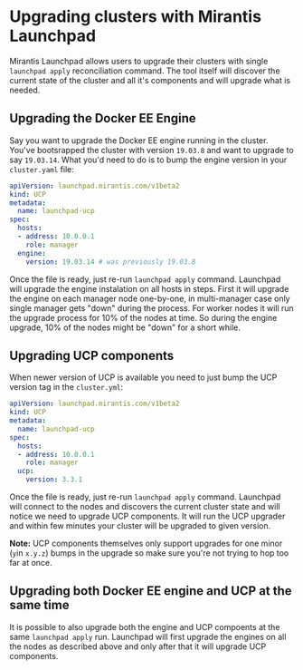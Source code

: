 # Upgrading clusters with Mirantis Launchpad

Mirantis Launchpad allows users to upgrade their clusters with  single `launchpad apply` reconciliation command. The tool itself will discover the current state of the cluster and all it's components and will upgrade what is needed.

## Upgrading the Docker EE Engine

Say you want to upgrade the Docker EE engine running in the cluster. You've bootsrapped the cluster with version `19.03.8` and want to upgrade to say `19.03.14`. What you'd need to do is to bump the engine version in your `cluster.yaml` file:

```yaml
apiVersion: launchpad.mirantis.com/v1beta2
kind: UCP
metadata:
  name: launchpad-ucp
spec:
  hosts:
  - address: 10.0.0.1
    role: manager
  engine:
    version: 19.03.14 # was previously 19.03.8
```
Once the file is ready, just re-run `launchpad apply` command. Launchpad will upgrade the engine instalation on all hosts in steps. First it will upgrade the engine on each manager node one-by-one, in multi-manager case only single manager gets "down" during the process. For worker nodes it will run the upgrade process for 10% of the nodes at time. So during the engine upgrade, 10% of the nodes might be "down" for a short while.

## Upgrading UCP components

When newer version of UCP is available you need to just bump the UCP version tag in the `cluster.yml`:

```yaml
apiVersion: launchpad.mirantis.com/v1beta2
kind: UCP
metadata:
  name: launchpad-ucp
spec:
  hosts:
  - address: 10.0.0.1
    role: manager
  ucp:
    version: 3.3.1
```

Once the file is ready, just re-run `launchpad apply` command. Launchpad will connect to the nodes and discovers the current cluster state and will notice we need to upgrade UCP components. It will run the UCP upgrader and within few minutes your cluster will be upgraded to given version.

**Note:** UCP components themselves only support upgrades for one minor (`y`in `x.y.z`) bumps in the upgrade so make sure you're not trying to hop too far at once.

## Upgrading both Docker EE engine and UCP at the same time

It is possible to also upgrade both the engine and UCP compoents at the same `launchpad apply` run. Launchpad will first upgrade the engines on all the nodes as described above and only after that it will upgrade UCP components.
